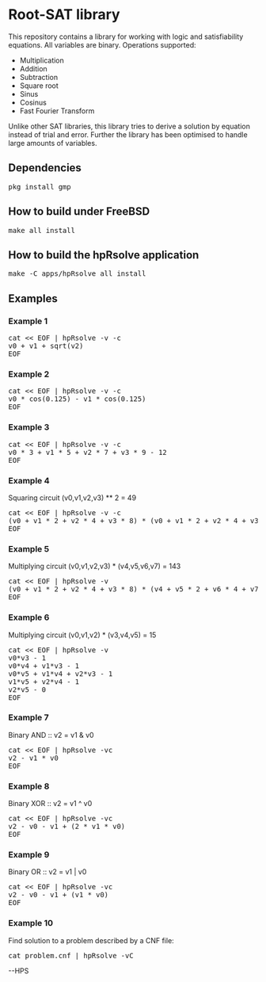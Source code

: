 # Root-SAT library

This repository contains a library for working with logic and
satisfiability equations. All variables are binary. Operations
supported:

- Multiplication
- Addition
- Subtraction
- Square root
- Sinus
- Cosinus
- Fast Fourier Transform

Unlike other SAT libraries, this library tries to derive a solution
by equation instead of trial and error. Further the library has been
optimised to handle large amounts of variables.

## Dependencies
<pre>
pkg install gmp
</pre>

## How to build under FreeBSD
<pre>
make all install
</pre>

## How to build the hpRsolve application
<pre>
make -C apps/hpRsolve all install
</pre>

## Examples

### Example 1
<pre>
cat << EOF | hpRsolve -v -c
v0 + v1 + sqrt(v2)
EOF
</pre>

### Example 2
<pre>
cat << EOF | hpRsolve -v -c
v0 * cos(0.125) - v1 * cos(0.125)
EOF
</pre>

### Example 3
<pre>
cat << EOF | hpRsolve -v -c
v0 * 3 + v1 * 5 + v2 * 7 + v3 * 9 - 12
EOF
</pre>

### Example 4
Squaring circuit (v0,v1,v2,v3) ** 2 = 49
<pre>
cat << EOF | hpRsolve -v -c
(v0 + v1 * 2 + v2 * 4 + v3 * 8) * (v0 + v1 * 2 + v2 * 4 + v3 * 8) - 49
EOF
</pre>

### Example 5
Multiplying circuit (v0,v1,v2,v3) * (v4,v5,v6,v7) = 143
<pre>
cat << EOF | hpRsolve -v
(v0 + v1 * 2 + v2 * 4 + v3 * 8) * (v4 + v5 * 2 + v6 * 4 + v7 * 8) - 143
EOF
</pre>

### Example 6
Multiplying circuit (v0,v1,v2) * (v3,v4,v5) = 15
<pre>
cat << EOF | hpRsolve -v
v0*v3 - 1
v0*v4 + v1*v3 - 1
v0*v5 + v1*v4 + v2*v3 - 1
v1*v5 + v2*v4 - 1
v2*v5 - 0
EOF
</pre>

### Example 7
Binary AND :: v2 = v1 & v0
<pre>
cat << EOF | hpRsolve -vc
v2 - v1 * v0
EOF
</pre>

### Example 8
Binary XOR :: v2 = v1 ^ v0
<pre>
cat << EOF | hpRsolve -vc
v2 - v0 - v1 + (2 * v1 * v0)
EOF
</pre>

### Example 9
Binary OR :: v2 = v1 | v0
<pre>
cat << EOF | hpRsolve -vc
v2 - v0 - v1 + (v1 * v0)
EOF
</pre>

### Example 10
Find solution to a problem described by a CNF file:
<pre>
cat problem.cnf | hpRsolve -vC
</pre>

--HPS
